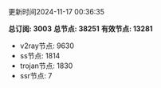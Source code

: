 更新时间2024-11-17 00:36:35

**总订阅: 3003**
**总节点: 38251**
**有效节点: 13281**
- v2ray节点: 9630
- ss节点: 1814
- trojan节点: 1830
- ssr节点: 7
